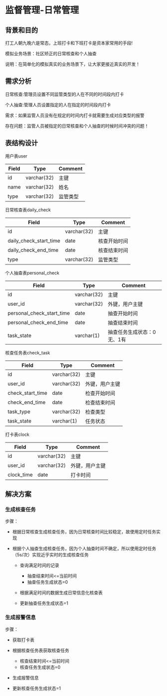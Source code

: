 # 监督管理-日常管理

## 背景和目的

打工人朝九晚六是常态，上班打卡和下班打卡是资本家常用的手段!

模拟业务场景：社区矫正的日常核查和个人抽查

说明：在简单化的模拟真实的业务场景下，让大家更接近真实的开发！

## 需求分析

日常核查:管理员设置不同监管类型的人在不同的时间段内打卡

个人抽查:管理人员设置指定的人在指定的时间段内打卡

需求：如果监管人员没有在规定的时间内打卡就需要生成对应类型的报警

存在问题：监管人员被指定的日常核查和个人抽查的时候时间冲突的问题！

## 表结构设计

用户表user

| Field | Type        | Comment  |
| ----- | ----------- | -------- |
| id    | varchar(32) | 主键     |
| name  | varchar(32) | 姓名     |
| type  | varchar(32) | 监管类型 |

日常核查表daily_check

| Field                  | Type        | Comment      |
| ---------------------- | ----------- | ------------ |
| id                     | varchar(32) | 主键         |
| daily_check_start_time | date        | 核查开始时间 |
| daily_check_end_time   | date        | 核查结束时间 |
| type                   | varchar(32) | 监管类型     |

个人抽查表personal_check

| Field                     | Type        | Comment                    |
| ------------------------- | ----------- | -------------------------- |
| id                        | varchar(32) | 主键                       |
| user_id                   | varchar(32) | 外键，用户主键             |
| personal_check_start_time | date        | 抽查开始时间               |
| personal_check_end_time   | date        | 抽查结束时间               |
| task_state                | varchar(1)  | 抽查任务生成状态：0无、1有 |

核查任务表check_task

| Field            | Type        | Comment        |
| ---------------- | ----------- | -------------- |
| id               | varchar(32) | 主键           |
| user_id          | varchar(32) | 外键，用户主键 |
| check_start_time | date        | 检查开始时间   |
| check_end_time   | date        | 检查结束时间   |
| task_type        | varchar(32) | 检查类型       |
| task_state       | varchar(1)  | 任务状态       |

打卡表clock

| Field      | Type        | Comment        |
| ---------- | ----------- | -------------- |
| id         | varchar(32) | 主键           |
| user_id    | varchar(32) | 外键，用户主键 |
| clock_time | date        | 打卡时间       |

## 解决方案

### 生成核查任务

步骤：

- 根据日常核查生成核查任务，因为日常核查时间比较稳定，故使用定时任务实现

- 根据个人抽查生成核查任务，因为个人抽查时间不确定，所以使用定时任务（5s/次）实现近乎实时的生成核查任务

  - 查询满足时间的记录
    - 抽查结束时间<=当前时间
    - 抽查任务生成状态=0

  - 根据满足时间的数据生成日常信息化核查表
  - 更新抽查任务生成状态=1

### 生成报警信息

步骤：

- 获取打卡表

- 根据核查任务表获取核查任务
  - 核查结束时间<=当前时间
  - 核查任务生成状态=0
- 生成报警信息
- 更新核查任务生成状态=1